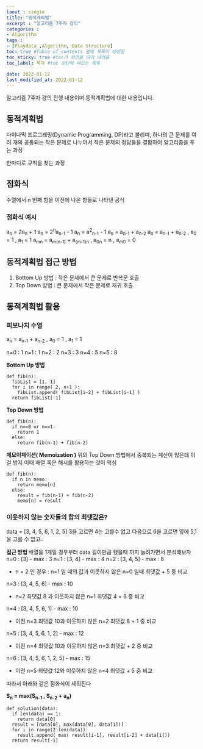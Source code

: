 ```yaml
---
laout : single
title: "동적계획법"
excerpt : "알고리즘 7주차 강의"
categories :
- Algorithm
tags :
- [Playdata ,Algorithm, Data Structure]
toc: true #Table of contents 옆에 목록이 생성됨
toc_sticky: true #toc가 화면을 따라 내려옴
toc_label: 목차 #toc 상단에 써있는 제목

date: 2022-01-12
last_modified_at: 2022-01-12
---
```


알고리즘 7주차 강의 진행 내용이며 동적계획법에 대한 내용입니다.

## 동적계획법
다이나믹 프로그래밍(Dynamic Programming, DP)라고 불리며, 하나의 큰 문제를 여러 개의 공통되는 작은 문제로 나누어서 작은 문제의 정답들을 결합하여 알고리즘을  푸는 과정

한마디로 규칙을 찾는 과정

## 점화식
수열에서 n 번째 항을 이전에 나온 항들로 나타낸 공식


### 점화식 예시
a<sub>n</sub> = 2a<sub>n</sub> + 1
a<sub>n</sub> = 2<sup>n</sup>a<sub>n-1</sub> - 1
a<sub>n</sub> = a<sup>2</sup><sub>n-1</sub> - 1
a<sub>n</sub> = a<sub>n-1</sub> + a<sub>n-2</sub>
a<sub>n</sub> = a<sub>n-1</sub> + a<sub>n-2</sub> , a<sub>0</sub> = 1 , a<sub>1</sub> = 1
a<sub>mn</sub> = a<sub>m(n-1)</sub> + a<sub>(m-1)n</sub> , a<sub>0n</sub> = n , a<sub>m0</sub> = 0

## 동적계획법 접근 방법
1. Bottom Up 방법 : 작은 문제에서 큰 문제로 반복문 호출
2. Top Down 방법 : 큰 문제에서 작은 문제로 재귀 호출

## 동적계획법 활용

### 피보나치 수열

a<sub>n</sub> = a<sub>n-1</sub> + a<sub>n-2</sub> , a<sub>0</sub> = 1 , a<sub>1</sub> = 1

n=0 : 1
n=1 : 1
n=2 : 2
n=3 : 3
n=4 : 5
n=5 : 8

<b> Bottom Up 방법 </b>
```
def fib(n):
  fibList = [1, 1]
  for i in range( 2, n+1 ):
    fibList.append( fibList[i-2] + fibList[i-1] )
  return fibList[-1]
```

<b> Top Down 방법 </b>
```
def fib(n):
  if n==0 or n==1:
    return 1
  else:
    return fib(n-1) + fib(n-2)
```

<b> 메모이제이션( Memoization ) </b>
위의 Top Down 방법에서 중복되는 계산이 많은데 이걸 방지
이때 배열 혹은 해시를 활용하는 것이 핵심
```
def fib(n):
  if n in memo:
    return memo[n]
  else:
    result = fib(n-1) + fib(n-2)
    memo[n] = result
```

### 이웃하지 않는 숫자들의 합의 최댓값은?

data = [3, 4, 5, 6, 1, 2, 5]
3을 고르면 4는 고를수 없고 다음으로 6을 고르면 옆에 5,1을 고를 수 없고..

<b> 접근 방법 </b>
배열을 1개일 경우부터 data 길이만큼 됐을때 까지 늘려가면서 분석해보자
n=0 : [3] -  max : 3
n=1 : [3, 4] - max : 4
n=2 : [3, 4, 5] - max : 8

- n = 2 인 경우 : n=1 일 때의 값과 이웃하지 않은 n=0 일때 최댓값 + 5 중 비교

n=3 : [3, 4, 5, 6] - max : 10

- n=2 최댓값 8 과 이웃하지 않은 n=1 최댓값 4 + 6 중 비교

n=4 : [3, 4, 5, 6, 1] - max : 10

- 이전 n=3 최댓값 10과 이웃하지 않은 n=2 최댓값 8 + 1 중 비교

n=5 : [3, 4, 5, 6, 1, 2] - max : 12

- 이전 n=4 최댓값 10과 이웃하지 않은 n=3 최댓값 + 2 중 비교

n=6 : [3, 4, 5, 6, 1, 2, 5] - max : 15

- 이전 n=5 최댓값 12와 이웃하지 않은 n=4 최댓값 + 5 중 비교

따라서 아래와 같은 점화식이 세워진다

<b> S<sub>n</sub> = max(S<sub>n-1</sub> , S<sub>n-2</sub> + a<sub>n</sub>) </b>

```
def solution(data):
  if len(data) == 1:
    return data[0]
  result = [data[0], max(data[0], data[1])]
  for i in range(2 len(data)):
    result.append( max( result[i-1], result[i-2] + data[i]))
  return result[-1]
```
